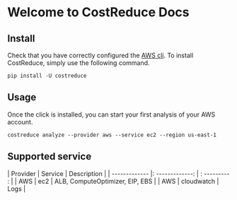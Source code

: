 # Welcome to CostReduce Docs

## Install

Check that you have correctly configured the [AWS cli](https://docs.aws.amazon.com/cli/latest/userguide/cli-chap-configure.html).
To install CostReduce, simply use the following command.
````
pip install -U costreduce
````

## Usage

Once the click is installed, you can start your first analysis of your AWS account.

````
costreduce analyze --provider aws --service ec2 --region us-east-1
````

## Supported service
| Provider      |     Service     |  Description  |
| ------------- |: -------------: | : --------- : |
| AWS           |        ec2      | ALB, ComputeOptimizer, EIP, EBS |
| AWS           |   cloudwatch    | Logs |